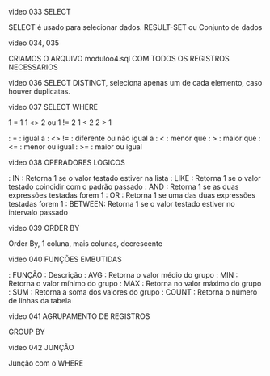 video 033
SELECT

SELECT é usado para selecionar dados.
RESULT-SET ou Conjunto de dados

video 034, 035

CRIAMOS O ARQUIVO moduloo4.sql COM TODOS OS REGISTROS NECESSARIOS

video 036
SELECT DISTINCT, seleciona apenas um de cada elemento, caso houver duplicatas.

video 037
SELECT WHERE

1 = 1
1 <> 2 ou 1 != 2
1 < 2
2 > 1

: =     : igual a
: <> != : diferente ou não igual a
: <     : menor que
: >     : maior que
: <=    : menor ou igual
: >=    : maior ou igual

video 038
OPERADORES LOGICOS

: IN     : Retorna 1 se o valor testado estiver na lista
: LIKE   : Retorna 1 se o valor testado coincidir com o padrão passado
: AND    : Retorna 1 se as duas expressões testadas forem 1
: OR     : Retorna 1 se uma das duas expressões testadas forem 1
: BETWEEN: Retorna 1 se o valor testado estiver no intervalo passado

video 039
ORDER BY

Order By, 1 coluna, mais colunas, decrescente

video 040
FUNÇÕES EMBUTIDAS

: FUNÇÃO    : Descrição
: AVG       : Retorna o valor médio do grupo
: MIN       : Retorna o valor mínimo do grupo
: MAX       : Retorna no valor máximo do grupo
: SUM       : Retorna a soma dos valores do grupo
: COUNT     : Retorna o número de linhas da tabela

video 041
AGRUPAMENTO DE REGISTROS

GROUP BY

video 042
JUNÇÃO

Junção com o WHERE